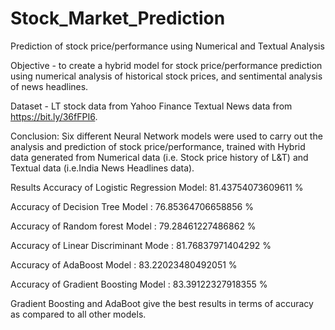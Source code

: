 # Stock_Market_Prediction
Prediction of stock price/performance using Numerical and Textual Analysis

Objective - to create a hybrid model for stock price/performance prediction using numerical analysis of historical stock prices, and sentimental analysis of news headlines.

Dataset - LT stock data from Yahoo Finance
Textual News data from https://bit.ly/36fFPI6.

Conclusion:
Six different Neural Network models were used to carry out the analysis and prediction of stock price/performance, trained with Hybrid data generated from Numerical data (i.e. Stock price history of L&T) and Textual data (i.e.India News Headlines data).

Results
Accuracy of Logistic Regression Model:  81.43754073609611 %

Accuracy of Decision Tree Model      :  76.85364706658856 %

Accuracy of Random forest Model      :  79.28461227486862 %

Accuracy of Linear Discriminant Mode  :  81.76837971404292 %

Accuracy of AdaBoost Model           :  83.22023480492051 %

Accuracy of Gradient Boosting Model  :  83.39122327918355 %

Gradient Boosting and AdaBoot give the best results in terms of accuracy as compared to all other models.
